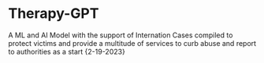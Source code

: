 # Therapy-GPT
A ML and AI Model with the support of Internation Cases compiled to protect victims and provide a multitude of services to curb abuse and report to authorities as a start {2-19-2023}
